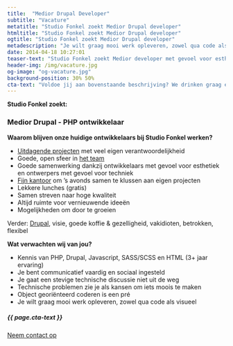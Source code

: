 ```yaml
---
title:  "Medior Drupal Developer"
subtitle: "Vacature"
metatitle: "Studio Fonkel zoekt Medior Drupal developer"
htmltitle: "Studio Fonkel zoekt Medior Drupal developer"
ogtitle: "Studio Fonkel zoekt Medior Drupal developer"
metadescription: "Je wilt graag mooi werk opleveren, zowel qua code als visueel? Dan zoeken we jou!"
date: 2014-04-18 10:27:01
teaser-text: "Studio Fonkel zoekt Medior developer met gevoel voor esthetiek"
header-img: /img/vacature.jpg
og-image: "og-vacature.jpg"
background-position: 30% 50%
cta-text: "Voldoe jij aan bovenstaande beschrijving? We drinken graag een kop koffie met je!"
---
```

__Studio Fonkel zoekt:__

### Medior Drupal - PHP ontwikkelaar

__Waarom blijven onze huidige ontwikkelaars bij Studio Fonkel werken?__

* <a href="/cases">Uitdagende projecten</a> met veel eigen verantwoordelijkheid
* Goede, open sfeer in <a href="/over-ons">het team</a>
* Goede samenwerking dankzij ontwikkelaars met gevoel voor esthetiek en ontwerpers met gevoel voor techniek
* <a href="/verhuizing">Fijn kantoor</a> om ’s avonds samen te klussen aan eigen projecten
* Lekkere lunches (gratis)
* Samen streven naar hoge kwaliteit
* Altijd ruimte voor vernieuwende ideeën
* Mogelijkheden om door te groeien

Verder: <a href="/drupal">Drupal</a>, visie, goede koffie & gezelligheid, vakidioten, betrokken, flexibel

__Wat verwachten wij van jou?__

* Kennis van PHP, Drupal, Javascript, SASS/SCSS en HTML (3+ jaar ervaring)
* Je bent communicatief vaardig en sociaal ingesteld
* Je gaat een stevige technische discussie niet uit de weg
* Technische problemen zie je als kansen om iets moois te maken
* Object georiënteerd coderen is een pré
* Je wilt graag mooi werk opleveren, zowel qua code als visueel

<div class="call-to-action">
  <h5 class="cta-text">{{ page.cta-text }}</h5>
  <div class="number"><a href="/contact">Neem contact op</a></div>
</div>
